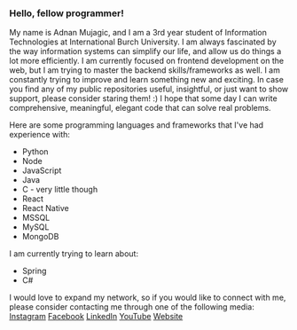 ### Hello, fellow programmer!

My name is Adnan Mujagic, and I am a 3rd year student of Information Technologies at International Burch University. I am always fascinated by the way information systems can simplify our life, and allow us do things a lot more efficiently. I am currently focused on frontend development on the web, but I am trying to master the backend skills/frameworks as well. I am constantly trying to improve and learn something new and exciting. In case you find any of my public repositories useful, insightful, or just want to show support, please consider staring them! :) I hope that some day I can write comprehensive, meaningful, elegant code that can solve real problems.

Here are some programming languages and frameworks that I've had experience with:
- Python
- Node
- JavaScript
- Java
- C - very little though
- React
- React Native
- MSSQL
- MySQL
- MongoDB

I am currently trying to learn about:
- Spring
- C#

I would love to expand my network, so if you would like to connect with me, please consider contacting me through one of the following media:
[Instagram](https://www.instagram.com/adnanmujag1c/)
[Facebook](https://www.facebook.com/mujagicadnan)
[LinkedIn](https://www.linkedin.com/in/adnan-mujagic-0341381ba/)
[YouTube](https://www.youtube.com/watch?v=dQw4w9WgXcQ)
[Website](https://showcase-dusky.vercel.app/)
